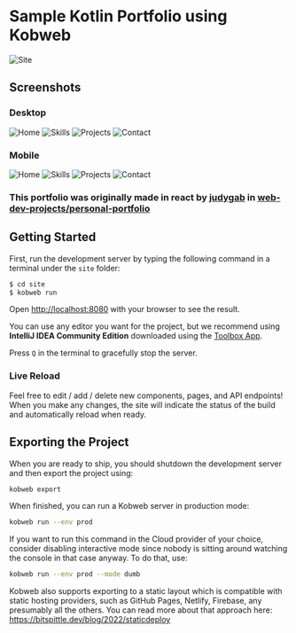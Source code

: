 # Sample Kotlin Portfolio using Kobweb

![Site](site/src/jsMain/resources/public/banner.png)

## Screenshots

### Desktop
![Home](images/desktop/home.png)
![Skills](images/desktop/skills.png)
![Projects](images/desktop/projects.png)
![Contact](images/desktop/contact.png)

### Mobile
![Home](images/mobile/home.png)
![Skills](images/mobile/skills.png)
![Projects](images/mobile/projects.png)
![Contact](images/mobile/contact.png)

### This portfolio was originally made in react by [judygab](https://github.com/judygab) in [web-dev-projects/personal-portfolio](https://github.com/judygab/web-dev-projects/tree/main/personal-portfolio)

## Getting Started

First, run the development server by typing the following command in a terminal under the `site` folder:

```bash
$ cd site
$ kobweb run
```

Open [http://localhost:8080](http://localhost:8080) with your browser to see the result.

You can use any editor you want for the project, but we recommend using **IntelliJ IDEA Community Edition** downloaded
using the [Toolbox App](https://www.jetbrains.com/toolbox-app/).

Press `Q` in the terminal to gracefully stop the server.

### Live Reload

Feel free to edit / add / delete new components, pages, and API endpoints! When you make any changes, the site will
indicate the status of the build and automatically reload when ready.

## Exporting the Project

When you are ready to ship, you should shutdown the development server and then export the project using:

```bash
kobweb export
```

When finished, you can run a Kobweb server in production mode:

```bash
kobweb run --env prod
```

If you want to run this command in the Cloud provider of your choice, consider disabling interactive mode since nobody
is sitting around watching the console in that case anyway. To do that, use:

```bash
kobweb run --env prod --mode dumb
```

Kobweb also supports exporting to a static layout which is compatible with static hosting providers, such as GitHub
Pages, Netlify, Firebase, any presumably all the others. You can read more about that approach here:
https://bitspittle.dev/blog/2022/staticdeploy